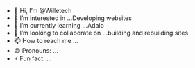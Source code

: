 - 👋 Hi, I’m @Willetech
- 👀 I’m interested in ...Developing websites
- 🌱 I’m currently learning ...Adalo
- 💞️ I’m looking to collaborate on ...building and rebuilding sites
- 📫 How to reach me ...
- 😄 Pronouns: ...
- ⚡ Fun fact: ...

<!---
Willetech/Willetech is a ✨ special ✨ repository because its `README.md` (this file) appears on your GitHub profile.
You can click the Preview link to take a look at your changes.
--->

